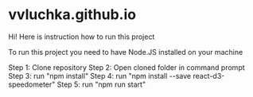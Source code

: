 # vvluchka.github.io

Hi! Here is instruction how to run this project

To run this project you need to have Node.JS installed on your machine

Step 1: Clone repository
Step 2: Open cloned folder in command prompt
Step 3: run "npm install"
Step 4: run "npm install --save react-d3-speedometer"
Step 5: run "npm run start"
